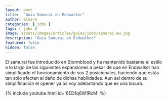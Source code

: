 ```yaml
---
layout: post
title:  "Guia Samurai en Endwalker"
author: elmira
categories: [ jobs ]
tags: [ jobs ]
image: assets/images/articles/guias/jobs/samurai-ew.jpg
description: "Guia Samurai en Endwalker"
featured: false
hidden: false
---
```


El samurai fue introducido en Stormblood y ha mantenido bastante el estilo a lo largo de las siguientes expansiones a pesar de que en Endwalker han simplificado el funcionamiento de sus 2 posicionales, haciendo que estás tan sólo afecten al daño de dichas habilidades. Aun así dentro de su simplificación el opener ya os voy adelantando que es una locura.

{% include youtube.html id='6ED1q6W1RcM' %}